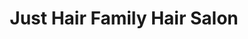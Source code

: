 ---
title: "Just Hair Family Hair Salon"
url: /tamaqua/just-hair-family-hair-salon/
shop: hairdresser
---
